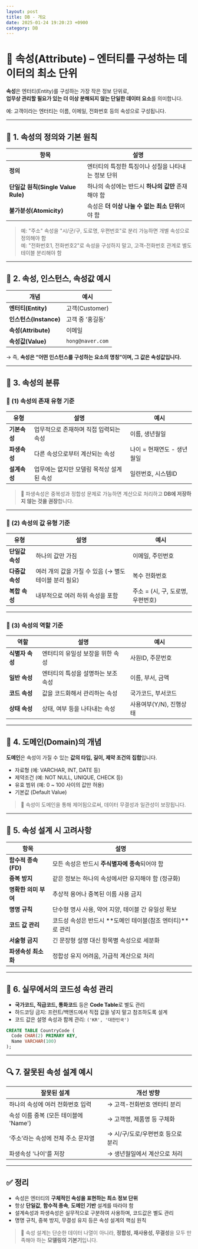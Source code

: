 ```yaml
---
layout: post
title: DB - 개요
date: 2025-01-24 19:20:23 +0900
category: DB
---
```

# 🧩 속성(Attribute) – 엔터티를 구성하는 데이터의 최소 단위

**속성**은 엔터티(Entity)를 구성하는 가장 작은 정보 단위로,  
**업무상 관리할 필요가 있는 더 이상 분해되지 않는 단일한 데이터 요소**를 의미합니다.

예: 고객이라는 엔터티는 이름, 이메일, 전화번호 등의 속성으로 구성됩니다.

---

## 📌 1. 속성의 정의와 기본 원칙

| 항목 | 설명 |
|------|------|
| **정의** | 엔터티의 특정한 특징이나 성질을 나타내는 정보 단위 |
| **단일값 원칙(Single Value Rule)** | 하나의 속성에는 반드시 **하나의 값만** 존재해야 함 |
| **불가분성(Atomicity)** | 속성은 **더 이상 나눌 수 없는 최소 단위**여야 함 |

> 예: "주소" 속성을 "시/군/구, 도로명, 우편번호"로 분리 가능하면 개별 속성으로 정의해야 함  
> 예: "전화번호1, 전화번호2"로 속성을 구성하지 말고, 고객-전화번호 관계로 별도 테이블 분리해야 함

---

## 🧠 2. 속성, 인스턴스, 속성값 예시

| 개념 | 예시 |
|------|------|
| **엔터티(Entity)** | 고객(Customer) |
| **인스턴스(Instance)** | 고객 중 '홍길동' |
| **속성(Attribute)** | 이메일 |
| **속성값(Value)** | `hong@naver.com` |

→ 즉, **속성은 “어떤 인스턴스를 구성하는 요소의 명칭”이며, 그 값은 속성값입니다.**

---

## 🧱 3. 속성의 분류

### 📌 (1) 속성의 존재 유형 기준

| 유형 | 설명 | 예시 |
|------|------|------|
| **기본속성** | 업무적으로 존재하며 직접 입력되는 속성 | 이름, 생년월일 |
| **파생속성** | 다른 속성으로부터 계산되는 속성 | 나이 = 현재연도 - 생년월일 |
| **설계속성** | 업무에는 없지만 모델링 목적상 설계된 속성 | 일련번호, 시스템ID |

> 📌 파생속성은 중복성과 정합성 문제로 가능하면 계산으로 처리하고 **DB에 저장하지 않는 것을 권장**합니다.

---

### 📌 (2) 속성의 값 유형 기준

| 유형 | 설명 | 예시 |
|------|------|------|
| **단일값 속성** | 하나의 값만 가짐 | 이메일, 주민번호 |
| **다중값 속성** | 여러 개의 값을 가질 수 있음 (→ 별도 테이블 분리 필요) | 복수 전화번호 |
| **복합 속성** | 내부적으로 여러 하위 속성을 포함 | 주소 = (시, 구, 도로명, 우편번호) |

---

### 📌 (3) 속성의 역할 기준

| 역할 | 설명 | 예시 |
|------|------|------|
| **식별자 속성** | 엔터티의 유일성 보장을 위한 속성 | 사원ID, 주문번호 |
| **일반 속성** | 엔터티의 특성을 설명하는 보조 속성 | 이름, 부서, 금액 |
| **코드 속성** | 값을 코드화해서 관리하는 속성 | 국가코드, 부서코드 |
| **상태 속성** | 상태, 여부 등을 나타내는 속성 | 사용여부(Y/N), 진행상태 |

---

## 📘 4. 도메인(Domain)의 개념

**도메인**은 속성이 가질 수 있는 **값의 타입, 길이, 제약 조건의 집합**입니다.

- 자료형 (예: VARCHAR, INT, DATE 등)
- 제약조건 (예: NOT NULL, UNIQUE, CHECK 등)
- 유효 범위 (예: 0 ~ 100 사이의 값만 허용)
- 기본값 (Default Value)

> 📌 속성이 도메인을 통해 제어됨으로써, 데이터 무결성과 일관성이 보장됩니다.

---

## 🎯 5. 속성 설계 시 고려사항

| 항목 | 설명 |
|------|------|
| **함수적 종속(FD)** | 모든 속성은 반드시 **주식별자에 종속**되어야 함 |
| **중복 방지** | 같은 정보는 하나의 속성에서만 유지해야 함 (정규화) |
| **명확한 의미 부여** | 추상적 용어나 중복된 이름 사용 금지 |
| **명명 규칙** | 단수형 명사 사용, 약어 지양, 테이블 간 유일성 확보 |
| **코드 값 관리** | 코드성 속성은 반드시 **도메인 테이블(참조 엔터티)**로 관리 |
| **서술형 금지** | 긴 문장형 설명 대신 항목별 속성으로 세분화 |
| **파생속성 최소화** | 정합성 유지 어려움, 가급적 계산으로 처리 |

---

## 🧾 6. 실무에서의 코드성 속성 관리

- **국가코드, 직급코드, 통화코드** 등은 **Code Table**로 별도 관리
- 하드코딩 금지: 프런트/백엔드에서 직접 값을 넣지 말고 참조하도록 설계
- 코드 값은 설명 속성과 함께 관리: `('KR', '대한민국')`

```sql
CREATE TABLE CountryCode (
  Code CHAR(2) PRIMARY KEY,
  Name VARCHAR(100)
);
```

---

## 🔍 7. 잘못된 속성 설계 예시

| 잘못된 설계 | 개선 방향 |
|-------------|-----------|
| 하나의 속성에 여러 전화번호 입력 | → 고객-전화번호 엔터티 분리 |
| 속성 이름 중복 (모든 테이블에 'Name') | → 고객명, 제품명 등 구체화 |
| ‘주소’라는 속성에 전체 주소 문자열 | → 시/구/도로/우편번호 등으로 분리 |
| 파생속성 '나이'를 저장 | → 생년월일에서 계산으로 처리 |

---

## ✅ 정리

- 속성은 엔터티의 **구체적인 속성을 표현하는 최소 정보 단위**
- 항상 **단일값**, **함수적 종속**, **도메인 기반** 설계를 따라야 함
- 설계속성과 파생속성은 실무적으로 구분하여 사용하며, 코드값은 별도 관리
- 명명 규칙, 중복 방지, 무결성 유지 등은 속성 설계의 핵심 원칙

> 📌 속성 설계는 단순한 데이터 나열이 아니라, **정합성, 재사용성, 무결성**을 모두 만족해야 하는 **모델링의 기본기**입니다.